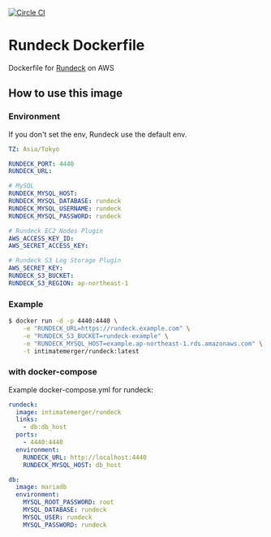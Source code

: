 [![Circle CI](https://circleci.com/gh/IntimateMerger/dockerfile-rundeck/tree/master.svg?style=svg)](https://circleci.com/gh/IntimateMerger/dockerfile-rundeck/tree/master)

# Rundeck Dockerfile
Dockerfile for [Rundeck](http://rundeck.org/) on AWS

## How to use this image

### Environment

If you don't set the env, Rundeck use the default env.

```yml
TZ: Asia/Tokyo

RUNDECK_PORT: 4440
RUNDECK_URL:

# MySQL
RUNDECK_MYSQL_HOST:
RUNDECK_MYSQL_DATABASE: rundeck
RUNDECK_MYSQL_USERNAME: rundeck
RUNDECK_MYSQL_PASSWORD: rundeck

# Rundeck EC2 Nodes Plugin
AWS_ACCESS_KEY_ID:
AWS_SECRET_ACCESS_KEY:

# Rundeck S3 Log Storage Plugin
AWS_SECRET_KEY:
RUNDECK_S3_BUCKET:
RUNDECK_S3_REGION: ap-northeast-1
```

### Example

```bash
$ docker run -d -p 4440:4440 \
    -e "RUNDECK_URL=https://rundeck.example.com" \
    -e "RUNDECK_S3_BUCKET=rundeck-example" \
    -e "RUNDECK_MYSQL_HOST=example.ap-northeast-1.rds.amazonaws.com" \
    -t intimatemerger/rundeck:latest
```

### with docker-compose

Example docker-compose.yml for rundeck:

```yml
rundeck:
  image: intimatemerger/rundeck
  links:
    - db:db_host
  ports:
    - 4440:4440
  environment:
    RUNDECK_URL: http://localhost:4440
    RUNDECK_MYSQL_HOST: db_host

db:
  image: mariadb
  environment:
    MYSQL_ROOT_PASSWORD: root
    MYSQL_DATABASE: rundeck
    MYSQL_USER: rundeck
    MYSQL_PASSWORD: rundeck
```
